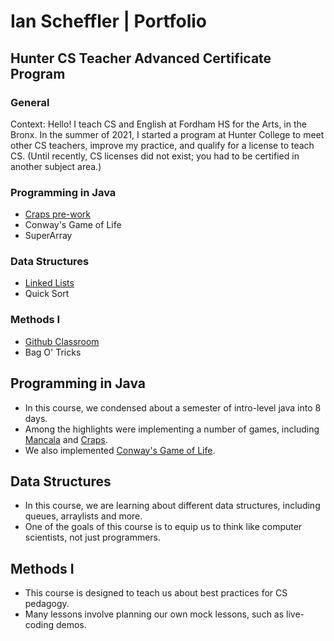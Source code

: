 # Ian Scheffler | Portfolio
## Hunter CS Teacher Advanced Certificate Program

### General
Context: Hello! I teach CS and English at Fordham HS for the Arts, in the Bronx. In the summer of 2021, I started a program at Hunter College to meet other CS teachers, improve my practice, and qualify for a license to teach CS. (Until recently, CS licenses did not exist; you had to be certified in another subject area.)

### Programming in Java
* [Craps pre-work](programming/craps.md)
* Conway's Game of Life
* SuperArray

### Data Structures
* [Linked Lists](ds/ll.md)
* Quick Sort

### Methods I
* [Github Classroom](methods1/githubClassroom.md)
* Bag O' Tricks

## Programming in Java
- In this course, we condensed about a semester of intro-level java into 8 days.
- Among the highlights were implementing a number of games, including [Mancala](https://github.com/hunter-teacher-cert/work_csci70900-ischeff/tree/master/2) and [Craps](https://github.com/hunter-teacher-cert/work_csci70900-ischeff/tree/master/pre/8).
- We also implemented [Conway's Game of Life](https://github.com/hunter-teacher-cert/work_csci70900-ischeff/tree/master/4).
## Data Structures
- In this course, we are learning about different data structures, including queues, arraylists and more.
- One of the goals of this course is to equip us to think like computer scientists, not just programmers.
## Methods I
- This course is designed to teach us about best practices for CS pedagogy.
- Many lessons involve planning our own mock lessons, such as live-coding demos.
